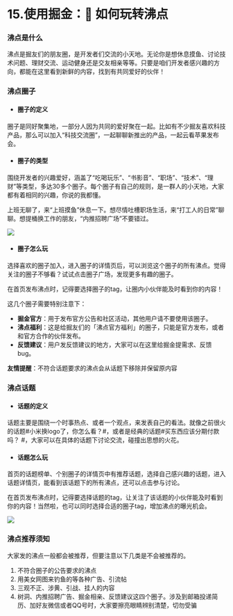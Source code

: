 # 15.使用掘金：🎈 如何玩转沸点

### 沸点是什么

沸点是掘友们的朋友圈，是开发者们交流的小天地。无论你是想休息摸鱼、讨论技术问题、理财交流、运动健身还是交友相亲等等。只要是咱们开发者感兴趣的方向，都能在这里看到新鲜的内容，找到有共同爱好的伙伴！

### 沸点圈子

* #### 圈子的定义

圈子是同好聚集地，一部分人因为共同的爱好聚在一起。比如有不少掘友喜欢科技产品，那么可以加入“科技交流圈”，一起聊聊新推出的产品，一起云看苹果发布会。

* #### 圈子的类型

围绕开发者的兴趣爱好，涵盖了“吃喝玩乐”、“书影音”、“职场”、“技术”、“理财”等类型，多达30多个圈子。每个圈子有自己的规则，是一群人的小天地，大家都有着相同的兴趣，你说的我都懂。

上班无聊了，来“上班摸鱼”休息一下。想尽情吐槽职场生活，来“打工人的日常”聊聊。想提桶换工作的朋友，“内推招聘广场”不要错过。

![](https://p3-juejin.byteimg.com/tos-cn-i-k3u1fbpfcp/fe2e30ae77624d7a81feebc5d6d5ad0a~tplv-k3u1fbpfcp-zoom-1.image)

* #### 圈子怎么玩

选择喜欢的圈子加入，进入圈子的详情页后，可以浏览这个圈子的所有沸点。觉得关注的圈子不够看？试试点击圈子广场，发现更多有趣的圈子。

在首页发布沸点时，记得要选择圈子的tag，让圈内小伙伴能及时看到你的内容！

这几个圈子需要特别注意下：

* **掘金官方**：用于发布官方公告和社区活动，其他用户请不要使用该圈子。
* **沸点福利**：这是给掘友们的「沸点官方福利」的圈子，只能是官方发布，或者和官方合作的伙伴发布。
* **反馈建议**：用户发反馈建议的地方，大家可以在这里给掘金提需求、反馈 bug。

**友情提醒**：不符合话题要求的沸点会从话题下移除并保留原内容

### 沸点话题

* #### 话题的定义

话题主要是围绕一个时事热点、或者一个观点，来发表自己的看法。就像之前很火的话题#小米换logo了，你怎么看？#，或者是经典的话题#买东西应该分期付款吗？ #，大家可以在具体的话题下讨论交流，碰撞出思想的火花。

* #### 话题怎么玩

首页的话题榜单、个别圈子的详情页中有推荐话题，选择自己感兴趣的话题，进入话题详情页，能看到该话题下的所有沸点，还可以点击参与讨论。

在首页发布沸点时，记得要选择话题的tag，让关注了该话题的小伙伴能及时看到你的内容！当然啦，也可以同时选择合适的圈子tag，增加沸点的曝光机会。

![](https://p3-juejin.byteimg.com/tos-cn-i-k3u1fbpfcp/a0a4400d9de94609b2a36b6e9387790f~tplv-k3u1fbpfcp-zoom-1.image)

### 沸点推荐须知

大家发的沸点一般都会被推荐，但要注意以下几类是不会被推荐的。

1. 不符合圈子的公告要求的沸点
2. 用美女网图来钓鱼的等各种广告、引流帖
3. 三观不正、涉黄、引战、挂人的内容
4. 树洞、内推招聘广告、掘金相亲、反馈建议这四个圈子。涉及到邮箱投递简历、加好友微信或者QQ号时，大家要擦亮眼睛辨别清楚，切勿受骗

###
